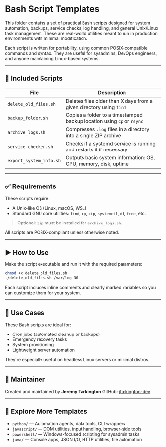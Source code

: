 # Bash Script Templates

This folder contains a set of practical Bash scripts designed for system automation, backups, service checks, log handling, and general Unix/Linux task management. These are real-world utilities meant to run in production environments with minimal modification.

Each script is written for portability, using common POSIX-compatible commands and syntax. They are useful for sysadmins, DevOps engineers, and anyone maintaining Linux-based systems.

---

## 📂 Included Scripts

| File                    | Description                                                            |
| ----------------------- | ---------------------------------------------------------------------- |
| `delete_old_files.sh`   | Deletes files older than X days from a given directory using `find`    |
| `backup_folder.sh`      | Copies a folder to a timestamped backup location using `cp` or `rsync` |
| `archive_logs.sh`       | Compresses `.log` files in a directory into a single ZIP archive       |
| `service_checker.sh`    | Checks if a systemd service is running and restarts it if necessary    |
| `export_system_info.sh` | Outputs basic system information: OS, CPU, memory, disk, uptime        |

---

## ✅ Requirements

These scripts require:

- A Unix-like OS (Linux, macOS, WSL)
- Standard GNU core utilities: `find`, `cp`, `zip`, `systemctl`, `df`, `free`, etc.

> Optional: `zip` must be installed for `archive_logs.sh`.

All scripts are POSIX-compliant unless otherwise noted.

---

## ▶️ How to Use

Make the script executable and run it with the required parameters:

```bash
chmod +x delete_old_files.sh
./delete_old_files.sh /var/log 30
```

Each script includes inline comments and clearly marked variables so you can customize them for your system.

---

## 🔄 Use Cases

These Bash scripts are ideal for:

- Cron jobs (automated cleanup or backups)
- Emergency recovery tasks
- System provisioning
- Lightweight server automation

They're especially useful on headless Linux servers or minimal distros.

---

## 👤 Maintainer

Created and maintained by **Jeremy Tarkington**
GitHub: [jtarkington-dev](https://github.com/jtarkington-dev)

---

## 📅 Explore More Templates

- `python/` — Automation agents, data tools, CLI wrappers
- `javascript/` — DOM utilities, input handling, browser-side tools
- `powershell/` — Windows-focused scripting for sysadmin tasks
- `java/` — Console apps, JSON I/O, HTTP utilities, file automation
